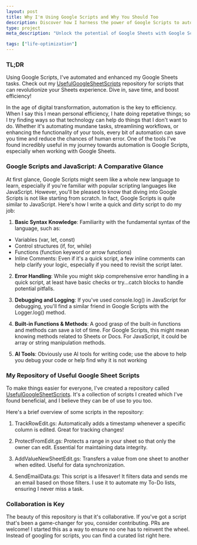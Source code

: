 ```yaml
---
layout: post
title: Why I'm Using Google Scripts and Why You Should Too
description: Discover how I harness the power of Google Scripts to automate and enhance my Google Sheets workflows. From adding timestamps to protecting data and automating emails, dive into my curated repository, <a href = "https://bit.ly/461dukt" target="_blank">UsefulGoogleSheetScripts</a>, to streamline your tasks and elevate your Sheets game
type: project
meta_description: "Unlock the potential of Google Sheets with Google Scripts. Explore our curated repository, <a href = "https://bit.ly/461dukt" target="_blank">UsefulGoogleSheetScripts</a>, for automation, enhanced functionality, and seamless integrations. Transform your workflow today"

tags: ["life-optimization"]
---
```


### TL;DR

Using Google Scripts, I've automated and enhanced my Google Sheets tasks. Check out my <a href = "https://bit.ly/461dukt" target="_blank">UsefulGoogleSheetScripts</a> repository for scripts that can revolutionize your Sheets experience. Dive in, save time, and boost efficiency!


In the age of digital transformation, automation is the key to efficiency. When I say this I mean personal efficiency, I hate doing repetative things; so I try finding ways so that technology can help do things that I don't want to do. Whether it's automating mundane tasks, streamlining workflows, or enhancing the functionality of your tools, every bit of automation can save you time and reduce the chances of human error. One of the tools I've found incredibly useful in my journey towards automation is Google Scripts, especially when working with Google Sheets.

### Google Scripts and JavaScript: A Comparative Glance

At first glance, Google Scripts might seem like a whole new language to learn, especially if you're familiar with popular scripting languages like JavaScript. However, you'll be pleased to know that diving into Google Scripts is not like starting from scratch. In fact, Google Scripts is quite similar to JavaScript. Here's how I write a quick and dirty script to do my job:

1. **Basic Syntax Knowledge**: Familiarity with the fundamental syntax of the language, such as:

* Variables (var, let, const)
* Control structures (if, for, while)
* Functions (function keyword or arrow functions)
* Inline Comments: Even if it's a quick script, a few inline comments can help clarify your logic, especially if you need to revisit the script later.

2. **Error Handling**: While you might skip comprehensive error handling in a quick script, at least have basic checks or try...catch blocks to handle potential pitfalls.

3. **Debugging and Logging**: If you've used console.log() in JavaScript for debugging, you'll find a similar friend in Google Scripts with the Logger.log() method.

4. **Built-in Functions & Methods**: A good grasp of the built-in functions and methods can save a lot of time. For Google Scripts, this might mean knowing methods related to Sheets or Docs. For JavaScript, it could be array or string manipulation methods.

5. **AI Tools**: Obviously use AI tools for writing code; use the above to help you debug your code or help find why it is not working



### My Repository of Useful Google Sheet Scripts

To make things easier for everyone, I've created a repository called <a href = "https://bit.ly/461dukt" target="_blank">UsefulGoogleSheetScripts</a>. It's a collection of scripts I created which I've found beneficial, and I believe they can be of use to you too.

Here's a brief overview of some scripts in the repository:

1. TrackRowEdit.gs: Automatically adds a timestamp whenever a specific column is edited. Great for tracking changes!

2. ProtectFromEdit.gs: Protects a range in your sheet so that only the owner can edit. Essential for maintaining data integrity.

3. AddValueNewSheetEdit.gs: Transfers a value from one sheet to another when edited. Useful for data synchronization.

4. SendEmailData.gs: This script is a lifesaver! It filters data and sends me an email based on those filters. I use it to automate my To-Do lists, ensuring I never miss a task.

### Collaboration is Key

The beauty of this repository is that it's collaborative. If you've got a script that's been a game-changer for you, consider contributing. PRs are welcome! I started this as a way to ensure no one has to reinvent the wheel. Instead of googling for scripts, you can find a curated list right here.

